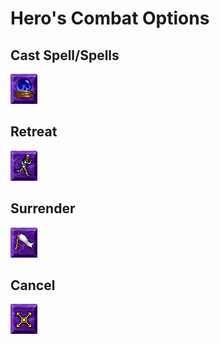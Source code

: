 # Hero's Combat Options

## Cast Spell/Spells

![Cast Spell](./assets/cast-spell/enabled.png "Cast Spell")

## Retreat

![Retreat](./assets/retreat/enabled.png "Retreat")

## Surrender

![Surrender](./assets/surrender/enabled.png "Surrender")

## Cancel

![Cancel](./assets/cancel/enabled.png "Cancel")
